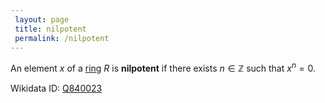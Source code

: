 ```yaml
---
 layout: page
 title: nilpotent
 permalink: /nilpotent
---
```

An element $x$ of a [ring](https://defsmath.github.io/DefsMath/ring) $R$ is **nilpotent** if there exists $n \in \mathbb Z$ such that $x^n =0$. 

Wikidata ID: [Q840023](https://www.wikidata.org/wiki/Q840023)